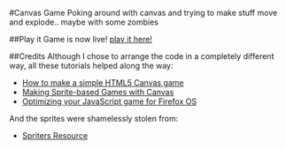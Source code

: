 #Canvas Game
Poking around with canvas and trying to make stuff move and explode.. maybe with some zombies

##Play it
Game is now live! [play it here!](http://brunops.org/projects/zombies)

##Credits
Although I chose to arrange the code in a completely different way, all these tutorials helped along the way:
* [How to make a simple HTML5 Canvas game](http://www.lostdecadegames.com/how-to-make-a-simple-html5-canvas-game/)
* [Making Sprite-based Games with Canvas](http://jlongster.com/Making-Sprite-based-Games-with-Canvas)
* [Optimizing your JavaScript game for Firefox OS](https://hacks.mozilla.org/2013/05/optimizing-your-javascript-game-for-firefox-os/)

And the sprites were shamelessly stolen from:
* [Spriters Resource](http://www.spriters-resource.com/)

